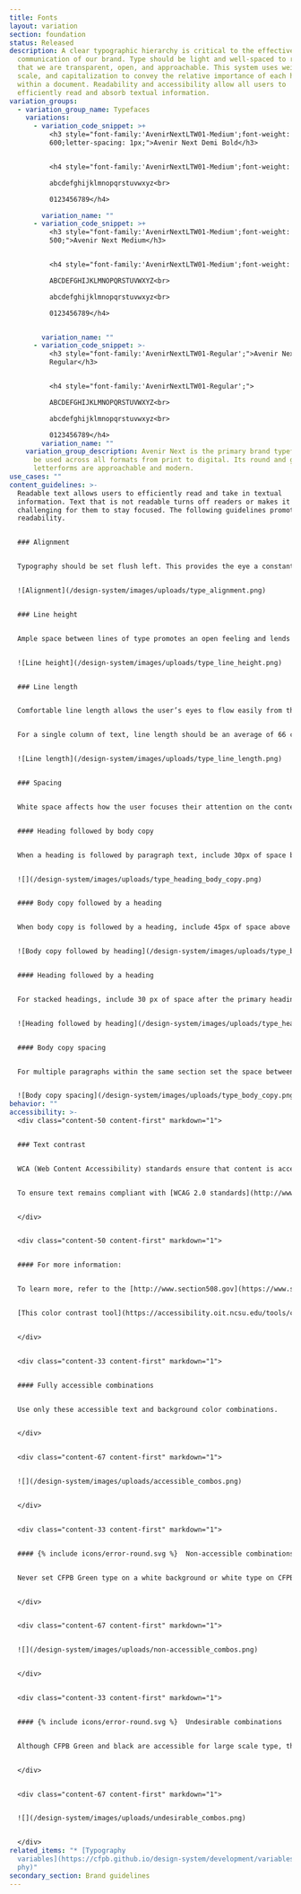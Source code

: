 ```yaml
---
title: Fonts
layout: variation
section: foundation
status: Released
description: A clear typographic hierarchy is critical to the effective
  communication of our brand. Type should be light and well-spaced to reinforce
  that we are transparent, open, and approachable. This system uses weight,
  scale, and capitalization to convey the relative importance of each heading
  within a document. Readability and accessibility allow all users to
  efficiently read and absorb textual information.
variation_groups:
  - variation_group_name: Typefaces
    variations:
      - variation_code_snippet: >+
          <h3 style="font-family:'AvenirNextLTW01-Medium';font-weight:
          600;letter-spacing: 1px;">Avenir Next Demi Bold</h3>


          <h4 style="font-family:'AvenirNextLTW01-Medium';font-weight: 600;letter-spacing: 1px;">ABCDEFGHIJKLMNOPQRSTUVWXYZ<br>

          abcdefghijklmnopqrstuvwxyz<br>

          0123456789</h4>

        variation_name: ""
      - variation_code_snippet: >+
          <h3 style="font-family:'AvenirNextLTW01-Medium';font-weight:
          500;">Avenir Next Medium</h3>


          <h4 style="font-family:'AvenirNextLTW01-Medium';font-weight: 500;">

          ABCDEFGHIJKLMNOPQRSTUVWXYZ<br>

          abcdefghijklmnopqrstuvwxyz<br>

          0123456789</h4>


        variation_name: ""
      - variation_code_snippet: >-
          <h3 style="font-family:'AvenirNextLTW01-Regular';">Avenir Next
          Regular</h3>


          <h4 style="font-family:'AvenirNextLTW01-Regular';">

          ABCDEFGHIJKLMNOPQRSTUVWXYZ<br>

          abcdefghijklmnopqrstuvwxyz<br>

          0123456789</h4>
        variation_name: ""
    variation_group_description: Avenir Next is the primary brand typeface and can
      be used across all formats from print to digital. Its round and geometric
      letterforms are approachable and modern.
use_cases: ""
content_guidelines: >-
  Readable text allows users to efficiently read and take in textual
  information. Text that is not readable turns off readers or makes it
  challenging for them to stay focused. The following guidelines promote good
  readability.


  ### Alignment


  Typography should be set flush left. This provides the eye a constant starting point for each line, making text easier to read.


  ![Alignment](/design-system/images/uploads/type_alignment.png)


  ### Line height


  Ample space between lines of type promotes an open feeling and lends flow to body copy. When setting body copy, the leading should be 1.375 times the type size, or 37.5% larger.


  ![Line height](/design-system/images/uploads/type_line_height.png)


  ### Line length


  Comfortable line length allows the user’s eyes to flow easily from the end of one line to the beginning of the next.


  For a single column of text, line length should be an average of 66 characters per line, including spaces, but may range from 50 to 75 characters.


  ![Line length](/design-system/images/uploads/type_line_length.png)


  ### Spacing


  White space affects how the user focuses their attention on the content. It makes it easier to know what to read and where to begin. Spacing between typographic elements should be open enough to feel light, but close enough to establish a proper relationship between elements.


  #### Heading followed by body copy


  When a heading is followed by paragraph text, include 30px of space below Display and 15px below Headings 1–6.


  ![](/design-system/images/uploads/type_heading_body_copy.png)


  #### Body copy followed by a heading


  When body copy is followed by a heading, include 45px of space above Heading 2 and 30px above Headings 3–6.


  ![Body copy followed by heading](/design-system/images/uploads/type_body_copy_heading.png)


  #### Heading followed by a heading


  For stacked headings, include 30 px of space after the primary heading.


  ![Heading followed by heading](/design-system/images/uploads/type_heading_heading.png)


  #### Body copy spacing


  For multiple paragraphs within the same section set the space between paragraphs to 15px.


  ![Body copy spacing](/design-system/images/uploads/type_body_copy.png)
behavior: ""
accessibility: >-
  <div class="content-50 content-first" markdown="1">


  ### Text contrast


  WCA (Web Content Accessibility) standards ensure that content is accessible by everyone, regardless of any disability or user device.


  To ensure text remains compliant with [WCAG 2.0 standards](http://www.w3.org/TR/WCAG20/), use only these permitted color combinations. These options fall within the range of foreground/background color contrast permitted by the Section 508 guidelines.


  </div>


  <div class="content-50 content-first" markdown="1">


  #### For more information:


  To learn more, refer to the [http://www.section508.gov](https://www.section508.gov/).


  [This color contrast tool](https://accessibility.oit.ncsu.edu/tools/color-contrast/accessible-color-palette.php?&colors=1e9642,20aa3f,66c368,addc91,c7e5b3,e2efd8,005e5d,257675,579695,89b6b5,b4d2d1,d4e7e6,0050b4,0072ce,4497dc,7eb7e8,afd2f2,d6e8fa,002d72,254b87,5674a3,889cc0,b3c0d9,d3daeb,a01b68,b4267a,c55998,d486b2,e3b2cc,f0d8e2,b63014,d14124,dd735d,e79e8e,f0c3b8,f7e0d9,dc731c,ff9e1b,ffb858,ffce8d,ffe1b9,fff0dd,745745,8a6c57,a18573,baa496,d3c5bc,e7ddd7,101820,43484e,5a5d61,75787b,919395,b4b5b6,d2d3d5,e7e8e9,f7f8f9,ffffff&main=ffffff&level=AA) is a useful resource for testing the compliance of any combination of colors in our palette.


  </div>


  <div class="content-33 content-first" markdown="1">


  #### Fully accessible combinations


  Use only these accessible text and background color combinations.


  </div>


  <div class="content-67 content-first" markdown="1">


  ![](/design-system/images/uploads/accessible_combos.png)


  </div>


  <div class="content-33 content-first" markdown="1">


  #### {% include icons/error-round.svg %}  Non-accessible combinations


  Never set CFPB Green type on a white background or white type on CFPB Green background as these combinations are not accessible. Never set type on a patterned background.


  </div>


  <div class="content-67 content-first" markdown="1">


  ![](/design-system/images/uploads/non-accessible_combos.png)


  </div>


  <div class="content-33 content-first" markdown="1">


  #### {% include icons/error-round.svg %}  Undesirable combinations


  Although CFPB Green and black are accessible for large scale type, this color combination should never be used for web or print type.


  </div>


  <div class="content-67 content-first" markdown="1">


  ![](/design-system/images/uploads/undesirable_combos.png)


  </div>
related_items: "* [Typography
  variables](https://cfpb.github.io/design-system/development/variables#typogra\
  phy)"
secondary_section: Brand guidelines
---
```

